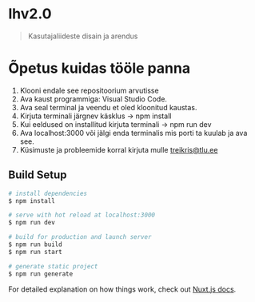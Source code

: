 # lhv2.0

> Kasutajaliideste disain ja arendus

# Õpetus kuidas tööle panna

1. Klooni endale see repositoorium arvutisse
2. Ava kaust programmiga: Visual Studio Code.
3. Ava seal terminal ja veendu et oled kloonitud kaustas. 
4. Kirjuta terminali järgnev käsklus -> npm install
5. Kui eeldused on installitud kirjuta terminali -> npm run dev
6. Ava localhost:3000 või jälgi enda terminalis mis porti ta kuulab ja ava see.
7. Küsimuste ja probleemide korral kirjuta mulle treikris@tlu.ee 

## Build Setup

```bash
# install dependencies
$ npm install

# serve with hot reload at localhost:3000
$ npm run dev

# build for production and launch server
$ npm run build
$ npm run start

# generate static project
$ npm run generate
```

For detailed explanation on how things work, check out [Nuxt.js docs](https://nuxtjs.org).
